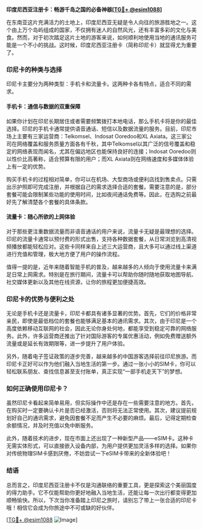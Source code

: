 **印度尼西亚注册卡：畅游千岛之国的必备神器[[TG💪+ @esim1088](https://t.me/s/esim1088)]**

在东南亚这片充满活力的土地上，印度尼西亚无疑是令人向往的旅游胜地之一。这个由上万个岛屿组成的国家，不仅拥有迷人的自然风光，还有丰富多彩的文化与美食。然而，对于初次踏足这片土地的游客来说，如何顺利地使用当地的通讯服务可能是一个不小的挑战。这时候，印度尼西亚注册卡（简称印尼卡）就显得尤为重要了。

### 印尼卡的种类与选择

印尼卡主要分为两种类型：手机卡和流量卡。这两种卡各有特点，适合不同的需求。

#### 手机卡：通信与数据的双重保障

如果你计划在印尼长期居住或者需要频繁拨打本地电话，那么手机卡将是你的最佳选择。印尼的手机卡通常提供语音通话、短信以及数据流量的服务。目前，印尼市场上主要有三家运营商：Telkomsel、Indosat Ooredoo和XL Axiata。这三家公司在网络覆盖和服务质量方面各有千秋，其中Telkomsel以其广泛的信号覆盖和稳定的网络表现而闻名，尤其在偏远地区也能保持良好的连接；Indosat Ooredoo则以性价比高著称，适合预算有限的用户；而XL Axiata则在网络速度和多媒体体验上有一定的优势。

购买手机卡的过程相对简单，你可以在机场、大型商场或便利店找到售卖点。只需出示护照即可完成注册，并根据自己的需求选择合适的套餐。需要注意的是，部分套餐可能会限制某些功能的使用时间，比如夜间通话免费等。因此，在选购之前最好先了解清楚各个套餐的具体条款。

#### 流量卡：随心所欲的上网体验

对于那些更注重数据流量而非语音通话的用户来说，流量卡无疑是最理想的选择。印尼的流量卡通常以预付费的形式出售，支持各种数据套餐，从日常浏览到高清视频播放都能轻松应对。这些卡同样来自上述三大运营商，且大多可以通过线上渠道进行充值和管理，极大地方便了用户的操作流程。

值得一提的是，近年来随着智能手机的普及，越来越多的人倾向于使用流量卡来满足日常上网需求。特别是在旅行期间，流量卡可以帮助你随时随地获取地图导航、社交媒体更新以及其他在线资源，让你的旅程更加便捷高效。

### 印尼卡的优势与便利之处

无论是手机卡还是流量卡，印尼卡都具有诸多显著的优势。首先，它们的价格非常亲民，即使是最低档位的套餐也能够满足基本的通讯需求。其次，由于印尼是一个高度依赖移动互联网的社会，因此无论你身处何地，都能享受到稳定可靠的网络服务。此外，许多运营商还推出了针对国际游客的专属优惠活动，例如免费赠送额外流量或是延长有效期限等，进一步提升了用户体验。

另外，随着电子签证政策的逐步完善，越来越多的中国游客选择前往印尼旅游。而印尼卡正好可以作为他们融入当地生活的第一步。通过一张小小的SIM卡，你可以轻松联系朋友、查找信息甚至支付账单，真正实现“一部手机走天下”的梦想。

### 如何正确使用印尼卡？

虽然印尼卡看起来简单易用，但实际操作中还是存在一些需要注意的地方。首先，在购买时一定要确认卡片是否已经激活，否则将无法正常使用。其次，建议提前规划好自己的通讯需求，避免因套餐不足而产生不必要的麻烦。最后，记得定期检查余额情况，并及时充值以免中断服务。

此外，随着技术的进步，现在市面上还出现了一种新型产品——eSIM卡。这种卡无需实体形式，可以直接嵌入设备内部，为用户提供更加灵活多样的选择。如果你对传统物理SIM卡感到厌倦，不妨尝试一下eSIM卡带来的全新体验吧！

### 结语

总而言之，印度尼西亚注册卡不仅是沟通联络的重要工具，更是探索这个美丽国度的得力助手。它不仅能帮助你更好地融入当地生活，还能让每一次出行都变得更加顺畅愉快。所以，下次当你准备踏上印尼之旅时，请别忘了带上一张合适的印尼卡哦！相信它会成为你旅途中不可或缺的好伙伴。

[[TG💪+ @esim1088](https://t.me/s/esim1088) ![Image](https://i.postimg.cc/4NQfJmqS/Snipaste-2025-05-13-00-14-12.png)]